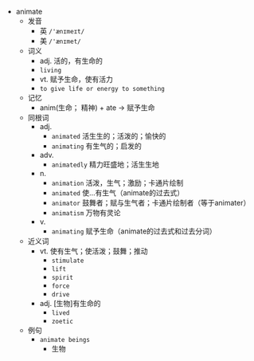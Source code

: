 - animate
  - 发音
    - 英 `/'ænɪmeɪt/`
    - 美 `/'ænɪmet/`
  - 词义
    - adj. 活的，有生命的
    - `living`
    - vt. 赋予生命，使有活力
    - `to give life or energy to something`
  - 记忆
    - anim(生命； 精神) + ate → 赋予生命
  - 同根词
    - adj.
      - `animated` 活生生的；活泼的；愉快的
      - `animating` 有生气的；启发的
    - adv.
      - `animatedly` 精力旺盛地；活生生地
    - n.
      - `animation` 活泼，生气；激励；卡通片绘制
      - `animated` 使…有生气（animate的过去式）
      - `animator` 鼓舞者；赋与生气者；卡通片绘制者（等于animater）
      - `animatism` 万物有灵论
    - v.
      - `animating` 赋予生命（animate的过去式和过去分词）
  - 近义词
    - vt. 使有生气；使活泼；鼓舞；推动
      - `stimulate`
      - `lift`
      - `spirit`
      - `force`
      - `drive`
    - adj. [生物]有生命的
      - `lived`
      - `zoetic`
  - 例句
    - `animate beings`
      - 生物

